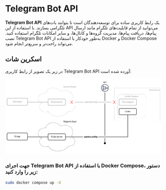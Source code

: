 # Telegram Bot API

**Telegram Bot API** یک رابط کاربری ساده برای توسعه‌دهندگان است تا بتوانند بات‌های تلگرامی بسازند. با استفاده از این API می‌توانید از تمام قابلیت‌های تلگرام مانند ارسال پیام‌ها، دریافت پیام‌ها، مدیریت گروه‌ها و کانال‌ها، و سایر امکانات تلگرام استفاده کنید. نصب Telegram Bot API به‌طور خودکار با استفاده از Docker و Docker Compose می‌تواند راحت‌تر و سریع‌تر انجام شود.


## اسکرین شات

در زیر یک تصویر از رابط کاربری Telegram Bot API آورده شده است:

![Screenshot](screenshot.png)

### جهت اجرای Telegram Bot API با استفاده از Docker Compose، دستور زیر را وارد کنید:

```bash
sudo docker compose up -d
```


